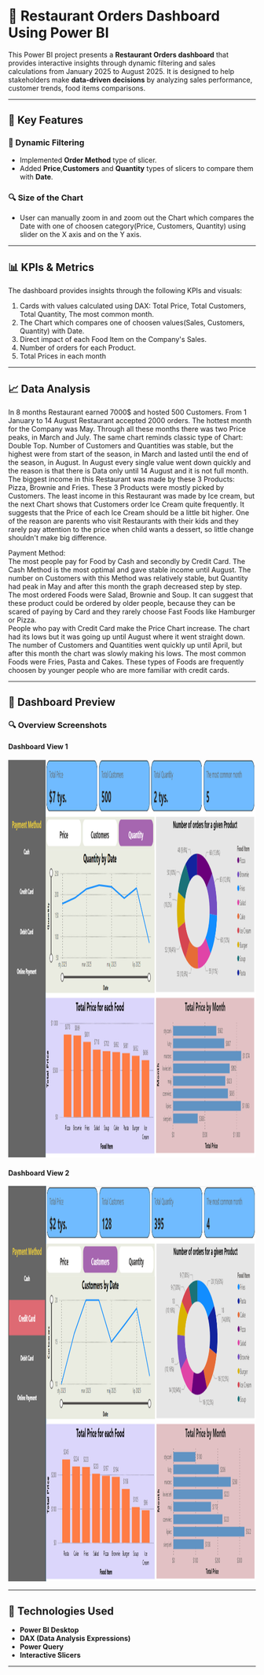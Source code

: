 # 💼 Restaurant Orders Dashboard Using Power BI

This Power BI project presents a **Restaurant Orders dashboard** that provides interactive insights through dynamic filtering and sales calculations from January 2025 to August 2025. It is designed to help stakeholders make **data-driven decisions** by analyzing sales performance, customer trends, food items comparisons.

---

## 🔧 Key Features

### 🎯 Dynamic Filtering
- Implemented **Order Method** type of slicer.
- Added **Price**,**Customers** and **Quantity** types of slicers to compare them with **Date**.

### 🔍 Size of the Chart
- User can manually zoom in and zoom out the Chart which compares the Date with one of choosen category(Price, Customers, Quantity) using slider on the X axis and on the Y axis.

---

## 📊 KPIs & Metrics

The dashboard provides insights through the following KPIs and visuals:

1. Cards with values ​​calculated using DAX: Total Price, Total Customers, Total Quantity, The most common month.
2. The Chart which compares one of choosen values(Sales, Customers, Quantity) with Date.
3. Direct impact of each Food Item on the Company's Sales.
4. Number of orders for each Product.
5. Total Prices in each month

---

## 📈 Data Analysis 

In 8 months Restaurant earned 7000$ and hosted 500 Customers. From 1 January to 14 August Restaurant accepted 2000 orders. The hottest month for the Company was May. Through all these months there was two Price peaks, in March and July. The same chart reminds classic type of Chart: Double Top. Number of Customers and Quantities was stable, but the highest were from start of the season, in March and lasted until the end of the season, in August. In August every single value went down quickly and the reason is that there is Data only until 14 August and it is not full month.  
The biggest income in this Restaurant was made by these 3 Products: Pizza, Brownie and Fries. These 3 Products were mostly picked by Customers. The least income in this Restaurant was made by Ice cream, but the next Chart shows that Customers order Ice Cream quite frequently. It suggests that the Price of each Ice Cream should be a little bit higher. One of the reason are parents who visit Restaurants with their kids and they rarely pay attention to the price when child wants a dessert, so little change shouldn't make big difference.

Payment Method:  
The most people pay for Food by Cash and secondly by Credit Card. The Cash Method is the most optimal and gave stable income until August. The number on Customers with this Method was relatively stable, but Quantity had peak in May and after this month the graph decreased step by step. The most ordered Foods were Salad, Brownie and Soup. It can suggest that these product could be ordered by older people, because they can be scared of paying by Card and they rarely choose Fast Foods like Hamburger or Pizza.  
People who pay with Credit Card make the Price Chart increase. The chart had its lows but it was going up until August where it went straight down. The number of Customers and Quantities went quickly up until April, but after this month the chart was slowly making his lows. The most common Foods were Fries, Pasta and Cakes. These types of Foods are frequently choosen by younger people who are more familiar with credit cards.

 ---

## 📸 Dashboard Preview

### 🔍 Overview Screenshots

#### Dashboard View 1  
<img width="1437" height="807" alt="Dashboard1" src="https://github.com/filipbaryla/Restaurant_Orders/blob/main/Images/screenshot_1.png?raw=true" />

#### Dashboard View 2  
<img width="1436" height="803" alt="Dashboard 2" src="https://github.com/filipbaryla/Restaurant_Orders/blob/main/Images/screenshot_2.png?raw=true" />

---

## 📁 Technologies Used

- **Power BI Desktop**
- **DAX (Data Analysis Expressions)**
- **Power Query**
- **Interactive Slicers**

---
